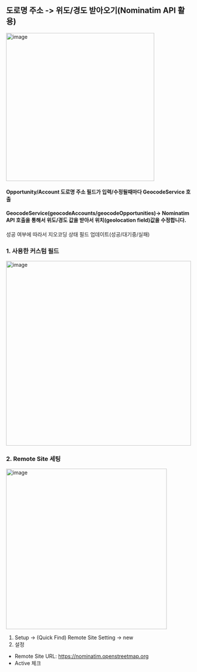 ## 도로명 주소 -> 위도/경도 받아오기(Nominatim API 활용)
<img width="404" alt="image" src="https://github.com/user-attachments/assets/ebfb6eca-ffeb-4532-b51a-447923ec6925" />

#### Opportunity/Account 도로명 주소 필드가 입력/수정될때마다 GeocodeService 호출
#### GeocodeService(geocodeAccounts/geocodeOpportunities)-> Nominatim API 호출을 통해서 위도/경도 값을 받아서 위치(geolocation field)값을 수정합니다.

성공 여부에 따라서 지오코딩 상태 필드 업데이트(성공/대기중/실패)

### 1. 사용한 커스텀 필드
<img width="504" alt="image" src="https://github.com/user-attachments/assets/a3545717-b1b9-40c4-9d4e-5ca87e23503d" />

### 2. Remote Site 세팅
<img width="438" alt="image" src="https://github.com/user-attachments/assets/354f5b53-2d57-4036-95a4-da5bbf5744bf" />

1) Setup -> (Quick Find) Remote Site Setting -> new
2) 설정
- Remote Site URL: https://nominatim.openstreetmap.org
- Active 체크


